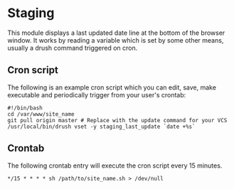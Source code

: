 # Staging

This module displays a last updated date line at the bottom of the browser
window. It works by reading a variable which is set by some other means,
usually a drush command triggered on cron.

## Cron script

The following is an example cron script which you can edit, save, make
executable and periodically trigger from your user's crontab:

    #!/bin/bash
    cd /var/www/site_name
    git pull origin master # Replace with the update command for your VCS
    /usr/local/bin/drush vset -y staging_last_update `date +%s`

## Crontab

The following crontab entry will execute the cron script every 15 minutes.

    */15 * * * * sh /path/to/site_name.sh > /dev/null

